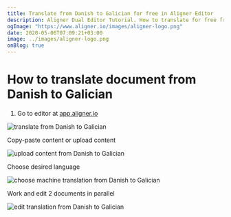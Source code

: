 ```yaml
---
title: Translate from Danish to Galician for free in Aligner Editor
description: Aligner Dual Editor Tutorial. How to translate for free from Danish to Galician. Aligner is multilingual document management platform. 
ogImage: "https://www.aligner.io/images/aligner-logo.png"
date: 2020-05-06T07:09:21+03:00
image: ../images/aligner-logo.png
onBlog: true
---
```


# How to translate document from Danish to Galician

1. Go to editor at [app.aligner.io](https://app.aligner.io "Aligner App web page")

![translate from Danish to Galician](../aligner-blank-editor.png "translate from Danish to Galician")

Copy-paste content or upload content

![upload content from Danish to Galician](../aligner-uploaded-document.png "upload content from Danish to Galician")

Choose desired language

![choose machine translation from Danish to Galician](../aligner-language-dropdown.png "choose machine translation from Danish to Galician")

Work and edit 2 documents in parallel

![edit translation from Danish to Galician](../aligner-double-sitded-editor.png "edit translation from Danish to Galician")


